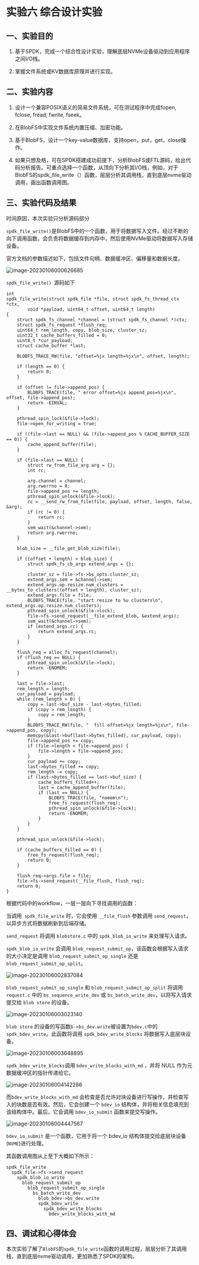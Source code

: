 # **实验六 综合设计实验**

## **一、实验目的**

1. 基于SPDK，完成一个综合性设计实验，理解底层NVMe设备驱动到应用程序之间I/O栈。

2. 掌握文件系统或KV数据库原理并进行实现。

## **二、实验内容**

1. 设计一个兼容POSIX语义的简易文件系统，可在测试程序中完成fopen, fclose, fread, fwrite, fseek。

2. 在BlobFS中实现文件系统内置压缩、加密功能。

3. 基于BlobFS，设计一个key-value数据库，支持open，put，get，close操作。

4. 如果只想及格，可在SPDK搭建成功前提下，分析BlobFS或FTL源码，给出代码分析报告。可重点选择一个函数，从顶向下分析其I/O栈，例如，对于BlobFS的spdk_file_write（）函数，层层分析其调用栈，直到底层nvme驱动调用，画出函数调用图。

## **三、实验代码及结果**

时间原因，本次实验只分析源码部分



`spdk_file_write()`是BlobFS中的一个函数，用于将数据写入文件。经过不断的向下调用函数，会负责将数据缓存到内存中，然后使用NVMe驱动将数据写入存储设备。



官方文档的参数描述如下，包括文件句柄、数据缓冲区、偏移量和数据长度。

![image-20230106000626685](C:\Users\Administrator\AppData\Roaming\Typora\typora-user-images\image-20230106000626685.png)

`spdk_file_write() `源码如下

```
int
spdk_file_write(struct spdk_file *file, struct spdk_fs_thread_ctx *ctx,
		void *payload, uint64_t offset, uint64_t length)
{
	struct spdk_fs_channel *channel = (struct spdk_fs_channel *)ctx;
	struct spdk_fs_request *flush_req;
	uint64_t rem_length, copy, blob_size, cluster_sz;
	uint32_t cache_buffers_filled = 0;
	uint8_t *cur_payload;
	struct cache_buffer *last;

	BLOBFS_TRACE_RW(file, "offset=%jx length=%jx\n", offset, length);

	if (length == 0) {
		return 0;
	}

	if (offset != file->append_pos) {
		BLOBFS_TRACE(file, " error offset=%jx append_pos=%jx\n", offset, file->append_pos);
		return -EINVAL;
	}

	pthread_spin_lock(&file->lock);
	file->open_for_writing = true;

	if ((file->last == NULL) && (file->append_pos % CACHE_BUFFER_SIZE == 0)) {
		cache_append_buffer(file);
	}

	if (file->last == NULL) {
		struct rw_from_file_arg arg = {};
		int rc;

		arg.channel = channel;
		arg.rwerrno = 0;
		file->append_pos += length;
		pthread_spin_unlock(&file->lock);
		rc = __send_rw_from_file(file, payload, offset, length, false, &arg);
		if (rc != 0) {
			return rc;
		}
		sem_wait(&channel->sem);
		return arg.rwerrno;
	}

	blob_size = __file_get_blob_size(file);

	if ((offset + length) > blob_size) {
		struct spdk_fs_cb_args extend_args = {};

		cluster_sz = file->fs->bs_opts.cluster_sz;
		extend_args.sem = &channel->sem;
		extend_args.op.resize.num_clusters = __bytes_to_clusters((offset + length), cluster_sz);
		extend_args.file = file;
		BLOBFS_TRACE(file, "start resize to %u clusters\n", extend_args.op.resize.num_clusters);
		pthread_spin_unlock(&file->lock);
		file->fs->send_request(__file_extend_blob, &extend_args);
		sem_wait(&channel->sem);
		if (extend_args.rc) {
			return extend_args.rc;
		}
	}

	flush_req = alloc_fs_request(channel);
	if (flush_req == NULL) {
		pthread_spin_unlock(&file->lock);
		return -ENOMEM;
	}

	last = file->last;
	rem_length = length;
	cur_payload = payload;
	while (rem_length > 0) {
		copy = last->buf_size - last->bytes_filled;
		if (copy > rem_length) {
			copy = rem_length;
		}
		BLOBFS_TRACE_RW(file, "  fill offset=%jx length=%jx\n", file->append_pos, copy);
		memcpy(&last->buf[last->bytes_filled], cur_payload, copy);
		file->append_pos += copy;
		if (file->length < file->append_pos) {
			file->length = file->append_pos;
		}
		cur_payload += copy;
		last->bytes_filled += copy;
		rem_length -= copy;
		if (last->bytes_filled == last->buf_size) {
			cache_buffers_filled++;
			last = cache_append_buffer(file);
			if (last == NULL) {
				BLOBFS_TRACE(file, "nomem\n");
				free_fs_request(flush_req);
				pthread_spin_unlock(&file->lock);
				return -ENOMEM;
			}
		}
	}

	pthread_spin_unlock(&file->lock);

	if (cache_buffers_filled == 0) {
		free_fs_request(flush_req);
		return 0;
	}

	flush_req->args.file = file;
	file->fs->send_request(__file_flush, flush_req);
	return 0;
}
```

根据代码中的workflow，一层一层向下寻找调用的函数：

当调用` spdk_file_write` 时，它会使用 `__file_flush` 参数调用 `send_request`，以异步方式将数据刷新到后端存储。

`send_request` 将调用 `blobstore.c` 中的 `spdk_blob_io_write` 来处理写入请求。

`spdk_blob_io_write` 会调用 `blob_request_submit_op`，该函数会根据写入请求的大小决定是调用 `blob_request_submit_op_single` 还是 `blob_request_submit_op_split`。

![image-20230106002837084](C:\Users\Administrator\AppData\Roaming\Typora\typora-user-images\image-20230106002837084.png)



`blob_request_submit_op_single` 和 `blob_request_submit_op_split` 将调用 `request.c` 中的 `bs_sequence_write_dev` 或 `bs_batch_write_dev`，以将写入请求提交给 `blob store` 的设备。

![image-20230106003023140](C:\Users\Administrator\AppData\Roaming\Typora\typora-user-images\image-20230106003023140.png)



`blob store` 的设备的写函数` b->bs_dev.write `被设置为` bdev.c `中的 `spdk_bdev_write`。此函数将调用 `spdk_bdev_write_blocks` 将数据写入底层块设备。

![image-20230106003648895](C:\Users\Administrator\AppData\Roaming\Typora\typora-user-images\image-20230106003648895.png)





`spdk_bdev_write_blocks`调用 `bdev_write_blocks_with_md` ，并将 NULL 作为元数据缓冲区的指针传递给它。

![image-20230106004142286](C:\Users\Administrator\AppData\Roaming\Typora\typora-user-images\image-20230106004142286.png)





而`bdev_write_blocks_with_md` 会检查是否允许对块设备进行写操作，并检查写入的块数是否有效。然后，它会创建一个 `bdev_io` 结构体，并将相关信息填充到该结构体中。最后，它会调用 `bdev_io_submit` 函数来提交写操作。

![image-20230106004447567](C:\Users\Administrator\AppData\Roaming\Typora\typora-user-images\image-20230106004447567.png)



`bdev_io_submit` 是一个函数，它用于将一个 bdev_io 结构体提交给底层块设备(`NVME`)进行处理。

其函数调用图从上至下大概如下所示：

```
spdk_file_write
  spdk_file->fs->send_request
    spdk_blob_io_write 
      blob_request_submit_op
        blob_request_submit_op_single
          bs_batch_write_dev
            blob_bdev->bs_dev.write
            spdk_bdev_write
              spdk_bdev_write_blocks
                bdev_write_blocks_with_md
```



## **四、调试和心得体会**

本次实验了解了`BlobFS`的`spdk_file_write`函数的调用过程，层层分析了其调用栈，直到底层nvme驱动调用，更加熟悉了SPDK的架构。